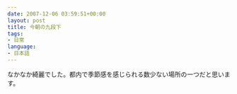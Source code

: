 ```yaml
---
date: 2007-12-06 03:59:51+00:00
layout: post
title: 今朝の九段下
tags:
- 日常
language:
- 日本語
---
```


なかなか綺麗でした。都内で季節感を感じられる数少ない場所の一つだと思います。

